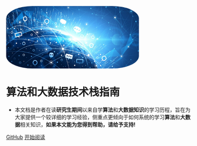 <img width="360px" style="border-radius: 20%"  src="image/hlx.jpg?x-oss-process=style/may">

# **算法和大数据技术栈指南**

- 本文档是作者在读**研究生期间**以来自学**算法**和**大数据知识**的学习历程，旨在为大家提供一个较详细的学习经验，侧重点更倾向于如何系统的学习**算法**和**大数据**相关知识，**如果本文能为您得到帮助，请给予支持!**


[GitHub](<https://github.com/hlx1432469713>)
[开始阅读](README.md)
